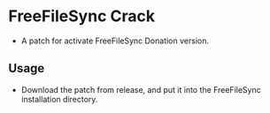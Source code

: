 # FreeFileSync Crack

* A patch for activate FreeFileSync Donation version.

## Usage

* Download the patch from release, and put it into the FreeFileSync installation directory.